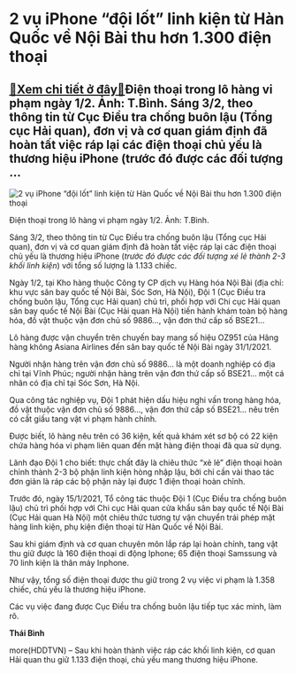 2 vụ iPhone “đội lốt” linh kiện từ Hàn Quốc về Nội Bài thu hơn 1.300 điện thoại
===============================================================================

[:gift:Xem chi tiết ở đây:gift:](https://hddtvn.com/2-vu-iphone-doi-lot-linh-kien-tu-han-quoc-ve-noi-bai-thu-hon-1-300-dien-thoai/)Điện thoại trong lô hàng vi phạm ngày 1/2. Ảnh: T.Bình. Sáng 3/2, theo thông tin từ Cục Điều tra chống buôn lậu (Tổng cục Hải quan), đơn vị và cơ quan giám định đã hoàn tất việc ráp lại các điện thoại chủ yếu là thương hiệu iPhone (trước đó được các đối tượng …
---------------------------------------------------------------------------------------------------------------------------------------------------------------------------------------------------------------------------------------------------------------------





![2 vụ iPhone “đội lốt” linh kiện từ Hàn Quốc về Nội Bài thu hơn 1.300 điện thoại](https://hddtvn.com/wp-content/uploads/2021/02/49991786.jpg "2 vụ iPhone “đội lốt” linh kiện từ Hàn Quốc về Nội Bài thu hơn 1.300 điện thoại")


Điện thoại trong lô hàng vi phạm ngày 1/2. Ảnh: T.Bình.



Sáng 3/2, theo thông tin từ Cục Điều tra chống buôn lậu (Tổng cục Hải quan), đơn vị và cơ quan giám định đã hoàn tất việc ráp lại các điện thoại chủ yếu là thương hiệu iPhone (*trước đó được các đối tượng xé lẻ thành 2-3 khối linh kiện*) với tổng số lượng là 1.133 chiếc.


Ngày 1/2, tại Kho hàng thuộc Công ty CP dịch vụ Hàng hóa Nội Bài (địa chỉ: khu vực sân bay quốc tế Nội Bài, Sóc Sơn, Hà Nội), Đội 1 (Cục Điều tra chống buôn lậu, Tổng cục Hải quan) chủ trì, phối hợp với Chi cục Hải quan sân bay quốc tế Nội Bài (Cục Hải quan Hà Nội) tiến hành khám toàn bộ hàng hóa, đồ vật thuộc vận đơn chủ số 9886…, vận đơn thứ cấp số BSE21…


Lô hàng được vận chuyển trên chuyến bay mang số hiệu OZ951 của Hãng hàng không Asiana Airlines đến sân bay quốc tế Nội Bài ngày 31/1/2021.


Người nhận hàng trên vận đơn chủ số 9886… là một doanh nghiệp có địa chỉ tại Vĩnh Phúc; người nhận hàng trên vận đơn thứ cấp số BSE21… một cá nhân có địa chỉ tại Sóc Sơn, Hà Nội.


Qua công tác nghiệp vụ, Đội 1 phát hiện dấu hiệu nghi vấn trong hàng hóa, đồ vật thuộc vận đơn chủ số 9886…, vận đơn thứ cấp số BSE21… nêu trên có cất giấu tang vật vi phạm hành chính.


Được biết, lô hàng nêu trên có 36 kiện, kết quả khám xét sơ bộ có 22 kiện chứa hàng hóa vi phạm liên quan đến mặt hàng điện thoại đã qua sử dụng.


Lãnh đạo Đội 1 cho biết: thực chất đây là chiêu thức “xẻ lẻ” điện thoại hoàn chỉnh thành 2-3 bộ phận linh kiện hòng nhập lậu, bởi chỉ cần vài thao tác đơn giản là ráp các bộ phận này lại được 1 điện thoại hoàn chỉnh.


Trước đó, ngày 15/1/2021, Tổ công tác thuộc Đội 1 (Cục Điều tra chống buôn lậu) chủ trì phối hợp với Chi cục Hải quan cửa khẩu sân bay quốc tế Nội Bài (Cục Hải quan Hà Nội) một chiêu thức tương tự vận chuyển trái phép mặt hàng linh kiện, phụ kiện điện thoại từ Hàn Quốc về Nội Bài.


Sau khi giám định và cơ quan chuyên môn lắp ráp lại hoàn chỉnh, tang vật thu giữ được là 160 điện thoại di động Iphone; 65 điện thoại Samssung và 70 linh kiện là thân máy Inphone.


Như vậy, tổng số điện thoại được thu giữ trong 2 vụ việc vi phạm là 1.358 chiếc, chủ yếu là thương hiệu iPhone.


Các vụ việc đang được Cục Điều tra chống buôn lậu tiếp tục xác minh, làm rõ.




**Thái Bình**



more(HDDTVN) – Sau khi hoàn thành việc ráp các khối linh kiện, cơ quan Hải quan thu giữ 1.133 điện thoại, chủ yếu mang thương hiệu iPhone.


